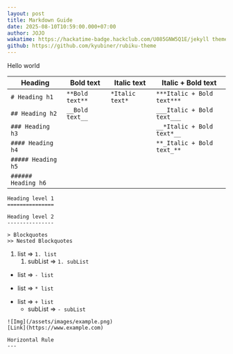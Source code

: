 ```yaml
---
layout: post
title: Markdown Guide
date: 2025-08-10T10:59:00.000+07:00
author: JOJO
wakatime: https://hackatime-badge.hackclub.com/U085GNW5Q1E/jekyll theme
github: https://github.com/kyubiner/rubiku-theme
---
```


Hello world

| Heading                 | Bold text       | Italic text     | Italic + Bold text         |
| ----------------------- | --------------- | --------------- | -------------------------- |
| `# Heading h1`          | `**Bold text**` | `*Italic text*` | `***Italic + Bold text***` |
| `## Heading h2`         | `__Bold text__` |                 | `___Italic + Bold text___` |
| `### Heading h3`        |                 |                 | `__*Italic + Bold text*__` |
| `#### Heading h4`       |                 |                 | `**_Italic + Bold text_**` |
| `##### Heading h5`      |                 |                 |                            |
| `###### Heading h6`     |                 |                 |                            |

`Heading level 1`<br>
`===============`

`Heading level 2`<br>
`---------------`

`> Blockquotes`<br>
`>> Nested Blockquotes`

1. list  => `1. list`
    1. subList => `1. subList`


- list => `- list`
* list => `* list`
+ list => `+ list`
    - subList => `- subList`

`![Img](/assets/images/example.png)`<br>
`[Link](https://www.example.com)`

`Horizontal Rule`<br>
`---`


